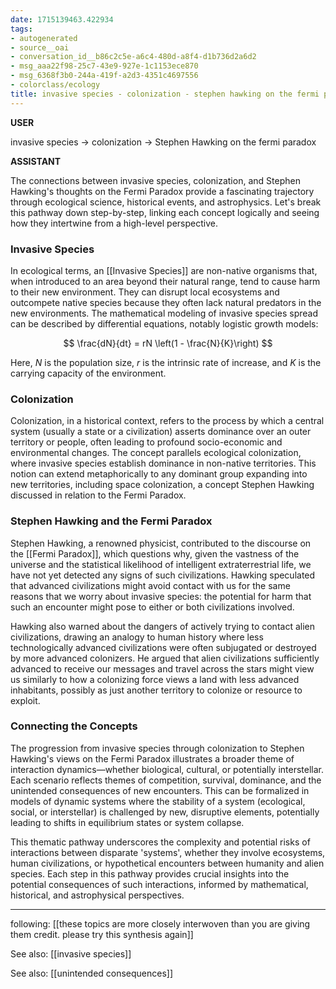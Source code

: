 ```yaml
---
date: 1715139463.422934
tags:
- autogenerated
- source__oai
- conversation_id__b86c2c5e-a6c4-480d-a8f4-d1b736d2a6d2
- msg_aaa22f98-25c7-43e9-927e-1c1153ece870
- msg_6368f3b0-244a-419f-a2d3-4351c4697556
- colorclass/ecology
title: invasive species - colonization - stephen hawking on the fermi paradox
---
```


**USER**

invasive species -> colonization -> Stephen Hawking on the fermi paradox


**ASSISTANT**

The connections between invasive species, colonization, and Stephen Hawking's thoughts on the Fermi Paradox provide a fascinating trajectory through ecological science, historical events, and astrophysics. Let's break this pathway down step-by-step, linking each concept logically and seeing how they intertwine from a high-level perspective.

### Invasive Species

In ecological terms, an [[Invasive Species]] are non-native organisms that, when introduced to an area beyond their natural range, tend to cause harm to their new environment. They can disrupt local ecosystems and outcompete native species because they often lack natural predators in the new environments. The mathematical modeling of invasive species spread can be described by differential equations, notably logistic growth models:

$$
\frac{dN}{dt} = rN \left(1 - \frac{N}{K}\right)
$$

Here, $N$ is the population size, $r$ is the intrinsic rate of increase, and $K$ is the carrying capacity of the environment.

### Colonization

Colonization, in a historical context, refers to the process by which a central system (usually a state or a civilization) asserts dominance over an outer territory or people, often leading to profound socio-economic and environmental changes. The concept parallels ecological colonization, where invasive species establish dominance in non-native territories. This notion can extend metaphorically to any dominant group expanding into new territories, including space colonization, a concept Stephen Hawking discussed in relation to the Fermi Paradox.

### Stephen Hawking and the Fermi Paradox

Stephen Hawking, a renowned physicist, contributed to the discourse on the [[Fermi Paradox]], which questions why, given the vastness of the universe and the statistical likelihood of intelligent extraterrestrial life, we have not yet detected any signs of such civilizations. Hawking speculated that advanced civilizations might avoid contact with us for the same reasons that we worry about invasive species: the potential for harm that such an encounter might pose to either or both civilizations involved.

Hawking also warned about the dangers of actively trying to contact alien civilizations, drawing an analogy to human history where less technologically advanced civilizations were often subjugated or destroyed by more advanced colonizers. He argued that alien civilizations sufficiently advanced to receive our messages and travel across the stars might view us similarly to how a colonizing force views a land with less advanced inhabitants, possibly as just another territory to colonize or resource to exploit.

### Connecting the Concepts

The progression from invasive species through colonization to Stephen Hawking's views on the Fermi Paradox illustrates a broader theme of interaction dynamics—whether biological, cultural, or potentially interstellar. Each scenario reflects themes of competition, survival, dominance, and the unintended consequences of new encounters. This can be formalized in models of dynamic systems where the stability of a system (ecological, social, or interstellar) is challenged by new, disruptive elements, potentially leading to shifts in equilibrium states or system collapse.

This thematic pathway underscores the complexity and potential risks of interactions between disparate 'systems', whether they involve ecosystems, human civilizations, or hypothetical encounters between humanity and alien species. Each step in this pathway provides crucial insights into the potential consequences of such interactions, informed by mathematical, historical, and astrophysical perspectives.


---


following: [[these topics are more closely interwoven than you are giving them credit. please try this synthesis again]]

See also: [[invasive species]]


See also: [[unintended consequences]]